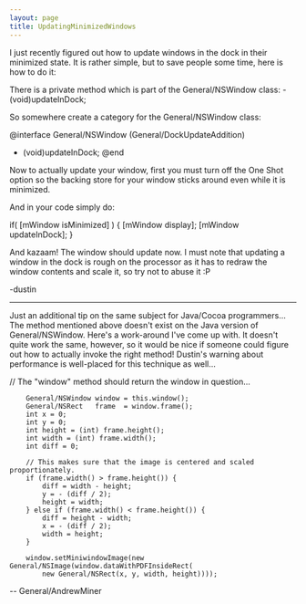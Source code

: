 ```yaml
---
layout: page
title: UpdatingMinimizedWindows
---
```





I just recently figured out how to update windows in the dock in their minimized state. It is rather simple, but to save people some time, here is how to do it:

There is a private method which is part of the General/NSWindow class: - (void)updateInDock;

So somewhere create a category for the General/NSWindow class:

    
@interface General/NSWindow (General/DockUpdateAddition)
- (void)updateInDock;
@end


Now to actually update your window, first you must turn off the One Shot option so the backing store for your window sticks around even while it is minimized.

And in your code simply do:

    
if( [mWindow isMinimized] )
{
	[mWindow display];
	[mWindow updateInDock];
}


And kazaam! The window should update now. I must note that updating a window in the dock is rough on the processor as it has to redraw the window contents and scale it, so try not to abuse it :P

-dustin

----

Just an additional tip on the same subject for Java/Cocoa programmers...  The method mentioned above doesn't exist on the Java version of General/NSWindow.  Here's a work-around I've come up with.  It doesn't quite work the same, however, so it would be nice if someone could figure out how to actually invoke the right method!  Dustin's warning about performance is well-placed for this technique as well...

    

// The "window" method should return the window in question...

        General/NSWindow window = this.window();
        General/NSRect   frame  = window.frame();
        int x = 0;
        int y = 0;
        int height = (int) frame.height();
        int width = (int) frame.width();
        int diff = 0;
        
        // This makes sure that the image is centered and scaled proportionately.
        if (frame.width() > frame.height()) {
            diff = width - height;
            y = - (diff / 2);
            height = width;
        } else if (frame.width() < frame.height()) {
            diff = height - width;
            x = - (diff / 2);
            width = height;
        }
        
        window.setMiniwindowImage(new General/NSImage(window.dataWithPDFInsideRect(
            new General/NSRect(x, y, width, height))));



-- General/AndrewMiner
